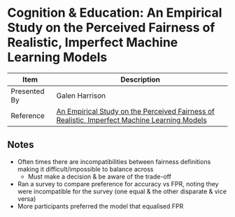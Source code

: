 # Cognition & Education: An Empirical Study on the Perceived Fairness of Realistic, Imperfect Machine Learning Models

| Item | Description |
| --- | --- | 
| Presented By | Galen Harrison |
| Reference | [An Empirical Study on the Perceived Fairness of Realistic, Imperfect Machine Learning Models](https://dl.acm.org/doi/pdf/10.1145/3351095.3372831?download=true) |



## Notes

- Often times there are incompatibilities between fairness definitions making it difficult/impossible to balance across
    - Must make a decision & be aware of the trade-off
- Ran a survey to compare preference for accuracy vs FPR, noting they were incompatible for the survey (one equal & the other disparate & vice versa)
- More participants preferred the model that equalised FPR

